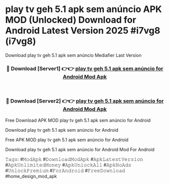 # play tv geh 5.1 apk sem anúncio APK MOD (Unlocked) Download for Android Latest Version 2025 #i7vg8 (i7vg8)
Download play tv geh 5.1 apk sem anúncio Mediafier Last Version

<div align="center">
<h3>🔴 Download [Server1] 👉👉 <a href="https://app.mediaupload.pro?title=play_tv_geh_5.1_apk_sem_anúncio&ref=24F">play tv geh 5.1 apk sem anúncio for Android Mod Apk</a></h3><br>

<h3>🔴 Download [Server2] 👉👉 <a href="https://app.mediaupload.pro?title=play_tv_geh_5.1_apk_sem_anúncio&ref=24F">play tv geh 5.1 apk sem anúncio for Android Mod Apk</a></h3>
</div>


Free Download APK MOD play tv geh 5.1 apk sem anúncio for Android

Download play tv geh 5.1 apk sem anúncio for Android 

Free APK MOD play tv geh 5.1 apk sem anúncio for Android 

Download play tv geh 5.1 apk sem anúncio for Android Mod For Android

𝚃𝚊𝚐𝚜: #𝙼𝚘𝚍𝙰𝚙𝚔 #𝙳𝚘𝚠𝚗𝚕𝚘𝚊𝚍𝙼𝚘𝚍𝙰𝚙𝚔 #𝙰𝚙𝚔𝙻𝚊𝚝𝚎𝚜𝚝𝚅𝚎𝚛𝚜𝚒𝚘𝚗 #𝙰𝚙𝚔𝚄𝚗𝚕𝚒𝚖𝚒𝚝𝚎𝚍𝙼𝚘𝚗𝚎𝚢 #𝙰𝚙𝚔𝚄𝚗𝚕𝚘𝚌𝚔𝙰𝚕𝚕 #𝙰𝚙𝚔𝙽𝚘𝙰𝚍𝚜 #𝚄𝚗𝚕𝚘𝚌𝚔𝙿𝚛𝚎𝚖𝚒𝚞𝚖 #𝙵𝚘𝚛𝙰𝚗𝚍𝚛𝚘𝚒𝚍 #𝙵𝚛𝚎𝚎𝙳𝚘𝚠𝚗𝚕𝚘𝚊𝚍 #home_design_mod_apk